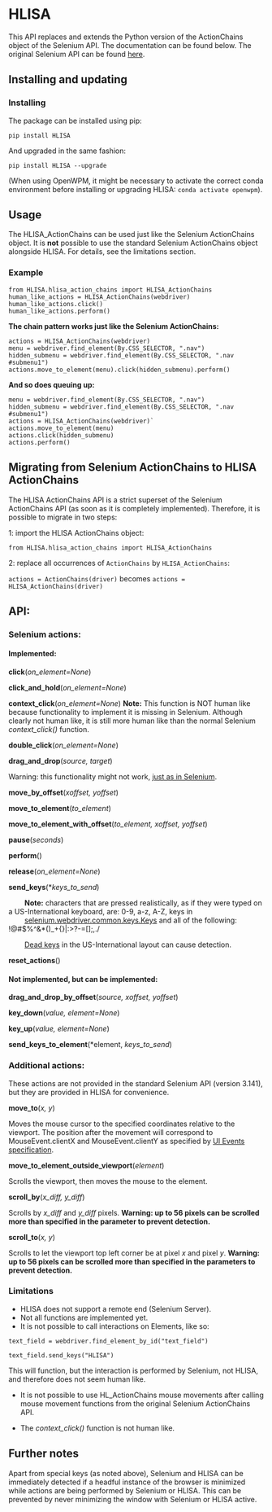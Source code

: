# HLISA

This API replaces and extends the Python version of the ActionChains object of the Selenium API. The documentation can be found below. The original Selenium API can be found [here](https://www.selenium.dev/selenium/docs/api/py/webdriver/selenium.webdriver.common.action_chains.html).

## Installing and updating

### Installing

The package can be installed using pip:

`pip install HLISA`

And upgraded in the same fashion:

`pip install HLISA --upgrade`

(When using OpenWPM, it might be necessary to activate the correct conda environment before installing or upgrading HLISA: `conda activate openwpm`).

## Usage

The HLISA_ActionChains can be used just like the Selenium ActionChains object. It is **not** possible to use the standard Selenium ActionChains object alongside HLISA. For details, see the limitations section.

### Example

```
from HLISA.hlisa_action_chains import HLISA_ActionChains
human_like_actions = HLISA_ActionChains(webdriver)
human_like_actions.click()
human_like_actions.perform()
```

**The chain pattern works just like the Selenium ActionChains:**

```
actions = HLISA_ActionChains(webdriver)
menu = webdriver.find_element(By.CSS_SELECTOR, ".nav")
hidden_submenu = webdriver.find_element(By.CSS_SELECTOR, ".nav #submenu1")
actions.move_to_element(menu).click(hidden_submenu).perform()
```

**And so does queuing up:**

```
menu = webdriver.find_element(By.CSS_SELECTOR, ".nav")
hidden_submenu = webdriver.find_element(By.CSS_SELECTOR, ".nav #submenu1")
actions = HLISA_ActionChains(webdriver)`
actions.move_to_element(menu)
actions.click(hidden_submenu)
actions.perform()
```

## Migrating from Selenium ActionChains to HLISA ActionChains

The HLISA ActionChains API is a strict superset of the Selenium ActionChains API (as soon as it is completely implemented). Therefore, it is possible to migrate in two steps:

1: import the HLISA ActionChains object:

`from HLISA.hlisa_action_chains import HLISA_ActionChains`

2: replace all occurrences of `ActionChains` by `HLISA_ActionChains`:

`actions = ActionChains(driver)` becomes `actions = HLISA_ActionChains(driver)`

## API:

### Selenium actions:

#### Implemented:

**click**(*on_element=None*)

**click_and_hold**(*on_element=None*)

**context_click**(*on_element=None*) **Note:** This function is NOT human like because functionality to implement it is missing in Selenium. Although clearly not human like, it is still more human like than the normal Selenium *context_click()* function.

**double_click**(*on_element=None*)

**drag_and_drop**(*source, target*)

Warning: this functionality might not work, [just as in Selenium](https://github.com/SeleniumHQ/selenium/issues/8345).

**move_by_offset**(*xoffset, yoffset*)

**move_to_element**(*to_element*)

**move_to_element_with_offset**(*to_element, xoffset, yoffset*)

**pause**(*seconds*)

**perform**()

**release**(*on_element=None*)

**send_keys**(**keys_to_send*)

&nbsp;&nbsp;&nbsp;&nbsp;&nbsp;&nbsp;&nbsp; **Note:** characters that are pressed realistically, as if they were typed on a US-International keyboard, are: 0-9, a-z, A-Z, keys in &nbsp;&nbsp;&nbsp;&nbsp;&nbsp;&nbsp;&nbsp;&nbsp;[selenium.webdriver.common.keys.Keys](https://www.selenium.dev/selenium/docs/api/py/webdriver/selenium.webdriver.common.keys.html#module-selenium.webdriver.common.keys) and all of the following: !@#$%^&*()_+{}|:>?-=[]\;,./

&nbsp;&nbsp;&nbsp;&nbsp;&nbsp;&nbsp;&nbsp; [Dead keys](https://en.wikipedia.org/wiki/Dead_key) in the US-International layout can cause detection.

**reset_actions**()

#### Not implemented, but can be implemented:

**drag_and_drop_by_offset**(*source, xoffset, yoffset*)

**key_down**(*value, element=None*)

**key_up**(*value, element=None*)

**send_keys_to_element**(*element, *keys_to_send*)

### Additional actions:

These actions are not provided in the standard Selenium API (version 3.141), but they are provided in HLISA for convenience.

**move_to**(*x, y*)

Moves the mouse cursor to the specified coordinates relative to the viewport. The position after the movement will correspond to MouseEvent.clientX and MouseEvent.clientY as specified by [UI Events specification](https://w3c.github.io/uievents/#event-type-mousemove).

**move_to_element_outside_viewport**(*element*)

Scrolls the viewport, then moves the mouse to the element.

**scroll_by**(*x_diff, y_diff*)

Scrolls by *x_diff* and *y_diff* pixels. **Warning: up to 56 pixels can be scrolled more than specified in the parameter to prevent detection.**

**scroll_to**(*x, y*)

Scrolls to let the viewport top left corner be at pixel *x* and pixel *y*. **Warning: up to 56 pixels can be scrolled more than specified in the parameters to prevent detection.**

### Limitations

- HLISA does not support a remote end (Selenium Server).
- Not all functions are implemented yet.
- It is not possible to call interactions on Elements, like so:

`text_field = webdriver.find_element_by_id("text_field")`

`text_field.send_keys("HLISA")`

This will function, but the interaction is performed by Selenium, not HLISA, and therefore does not seem human like.

- It is not possible to use HL_ActionChains mouse movements after calling mouse movement functions from the original Selenium ActionChains API.

- The *context_click()* function is not human like.

## Further notes

Apart from special keys (as noted above), Selenium and HLISA can be immediately detected if a headful instance of the browser is minimized while actions are being performed by Selenium or HLISA. This can be prevented by never minimizing the window with Selenium or HLISA active.
